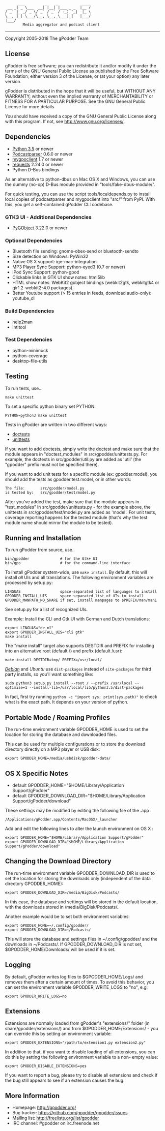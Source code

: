           ___         _    _           ____
     __ _| _ \___  __| |__| |___ _ _  |__ /
    / _` |  _/ _ \/ _` / _` / -_) '_|  |_ \
    \__, |_| \___/\__,_\__,_\___|_|   |___/
    |___/
            Media aggregator and podcast client
___

Copyright  2005-2018 The gPodder Team


## License

gPodder is free software; you can redistribute it and/or modify
it under the terms of the GNU General Public License as published by
the Free Software Foundation; either version 3 of the License, or
(at your option) any later version.

gPodder is distributed in the hope that it will be useful,
but WITHOUT ANY WARRANTY; without even the implied warranty of
MERCHANTABILITY or FITNESS FOR A PARTICULAR PURPOSE.  See the
GNU General Public License for more details.

You should have received a copy of the GNU General Public License
along with this program. If not, see <http://www.gnu.org/licenses/>.

## Dependencies

- [Python 3.5](http://python.org/) or newer
- [Podcastparser](http://gpodder.org/podcastparser/) 0.6.0 or newer
- [mygpoclient](http://gpodder.org/mygpoclient/) 1.7 or newer
- [requests](https://requests.readthedocs.io) 2.24.0 or newer
- Python D-Bus bindings

As an alternative to python-dbus on Mac OS X and Windows, you can use
the dummy (no-op) D-Bus module provided in "tools/fake-dbus-module/".

For quick testing, you can use the script tools/localdepends.py to
install local copies of podcastparser and mygpoclient into "src/" from
PyPI. With this, you get a self-contained gPodder CLI codebase.


### GTK3 UI - Additional Dependencies

- [PyGObject](https://wiki.gnome.org/PyGObject) 3.22.0 or newer


### Optional Dependencies

- Bluetooth file sending: gnome-obex-send or bluetooth-sendto
- Size detection on Windows: PyWin32
- Native OS X support: ige-mac-integration
- MP3 Player Sync Support: python-eyed3 (0.7 or newer)
- iPod Sync Support: python-gpod
- Clickable links in GTK UI show notes: html5lib
- HTML show notes: WebKit2 gobject bindings
    (webkit2gtk, webkitgtk4 or gir1.2-webkit2-4.0 packages).
- Better Youtube support (> 15 entries in feeds, download audio-only): youtube_dl


### Build Dependencies

- help2man
- intltool


### Test Dependencies

- python-minimock
- python-coverage
- desktop-file-utils

## Testing

To run tests, use...

    make unittest

To set a specific python binary set PYTHON:

    PYTHON=python3 make unittest

Tests in gPodder are written in two different ways:

- [doctests](http://docs.python.org/3/library/doctest.html)
- [unittests](http://docs.python.org/3/library/unittest.html)

If you want to add doctests, simply write the doctest and make sure that
the module appears in "doctest_modules" in src/gpodder/unittests.py. For
example, the doctests in src/gpodder/util.py are added as 'util' (the
"gpodder" prefix must not be specified there).

If you want to add unit tests for a specific module (ex: gpodder.model),
you should add the tests as gpodder.test.model, or in other words:

    The file:       src/gpodder/model.py
    is tested by:   src/gpodder/test/model.py

After you've added the test, make sure that the module appears in
"test_modules" in src/gpodder/unittests.py - for the example above, the
unittests in src/gpodder/test/model.py are added as 'model'. For unit
tests, coverage reporting happens for the tested module (that's why the
test module name should mirror the module to be tested).


## Running and Installation

To run gPodder from source, use..

    bin/gpodder              # for the Gtk+ UI
    bin/gpo                  # for the command-line interface

To install gPodder system-wide, use `make install`. By default, this
will install *all* UIs and all translations. The following environment
variables are processed by setup.py:

    LINGUAS                  space-separated list of languages to install
    GPODDER_INSTALL_UIS      space-separated list of UIs to install
    GPODDER_MANPATH_NO_SHARE if set, install manpages to $PREFIX/man/man1

See setup.py for a list of recognized UIs.

Example: Install the CLI and Gtk UI with German and Dutch translations:

    export LINGUAS="de nl"
    export GPODDER_INSTALL_UIS="cli gtk"
    make install

The "make install" target also supports DESTDIR and PREFIX for installing
into an alternative root (default /) and prefix (default /usr):

    make install DESTDIR=tmp/ PREFIX=/usr/local/

[*Debian*](https://wiki.debian.org/Python#Deviations_from_upstream) and *Ubuntu* use `dist-packages`
instead of `site-packages` for third party installs, so you'll want something like:

    sudo python3 setup.py install --root / --prefix /usr/local --optimize=1 --install-lib=/usr/local/lib/python3.5/dist-packages

In fact, first try running `python -c "import sys; print(sys.path)"` to check what is the exact path.
It depends on your version of python.

## Portable Mode / Roaming Profiles

The run-time environment variable GPODDER_HOME is used to set
the location for storing the database and downloaded files.

This can be used for multiple configurations or to store the
download directory directly on a MP3 player or USB disk:

    export GPODDER_HOME=/media/usbdisk/gpodder-data/


## OS X Specific Notes

- default GPODDER_HOME="$HOME/Library/Application Support/gPodder"
- default GPODDER_DOWNLOAD_DIR="$HOME/Library/Application Support/gPodder/download"

These settings may be modified by editing the following file of the .app :

    /Applications/gPodder.app/Contents/MacOSX/_launcher

Add and edit the following lines to alter the launch environment on OS X :

    export GPODDER_HOME="$HOME/Library/Application Support/gPodder"
    export GPODDER_DOWNLOAD_DIR="$HOME/Library/Application Support/gPodder/download"


##  Changing the Download Directory

The run-time environment variable GPODDER_DOWNLOAD_DIR is used to
set the location for storing the downloads only (independent of the
data directory GPODDER_HOME):

    export GPODDER_DOWNLOAD_DIR=/media/BigDisk/Podcasts/

In this case, the database and settings will be stored in the default
location, with the downloads stored in /media/BigDisk/Podcasts/.

Another example would be to set both environment variables:

    export GPODDER_HOME=~/.config/gpodder/
    export GPODDER_DOWNLOAD_DIR=~/Podcasts/

This will store the database and settings files in ~/.config/gpodder/
and the downloads in ~/Podcasts/. If GPODDER_DOWNLOAD_DIR is not set,
$GPODDER_HOME/Downloads/ will be used if it is set.


## Logging

By default, gPodder writes log files to $GPODDER_HOME/Logs/ and removes
them after a certain amount of times. To avoid this behavior, you can set
the environment variable GPODDER_WRITE_LOGS to "no", e.g:

    export GPODDER_WRITE_LOGS=no


## Extensions

Extensions are normally loaded from gPodder's "extensions/" folder (in
share/gpodder/extensions/) and from $GPODDER_HOME/Extensions/ - you can
override this by setting an environment variable:

    export GPODDER_EXTENSIONS="/path/to/extension1.py extension2.py"

In addition to that, if you want to disable loading of all extensions,
you can do this by setting the following environment variable to a non-
empty value:

    export GPODDER_DISABLE_EXTENSIONS=yes

If you want to report a bug, please try to disable all extensions and
check if the bug still appears to see if an extension causes the bug.


## More Information

- Homepage:                         http://gpodder.org/
- Bug tracker:                      https://github.com/gpodder/gpodder/issues
- Mailing list:                     http://freelists.org/list/gpodder
- IRC channel:                      #gpodder on irc.freenode.net
